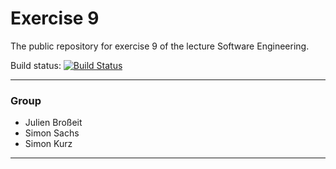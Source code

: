 # Exercise 9

The public repository for exercise 9 of the lecture Software Engineering.


Build status: [![Build Status](https://travis-ci.com/Ratsch0k/SE-Aufgabe9.svg?branch=master)](https://travis-ci.com/Ratsch0k/SE-Aufgabe9)

-------
### Group
* Julien Broßeit
* Simon Sachs
* Simon Kurz

--------
